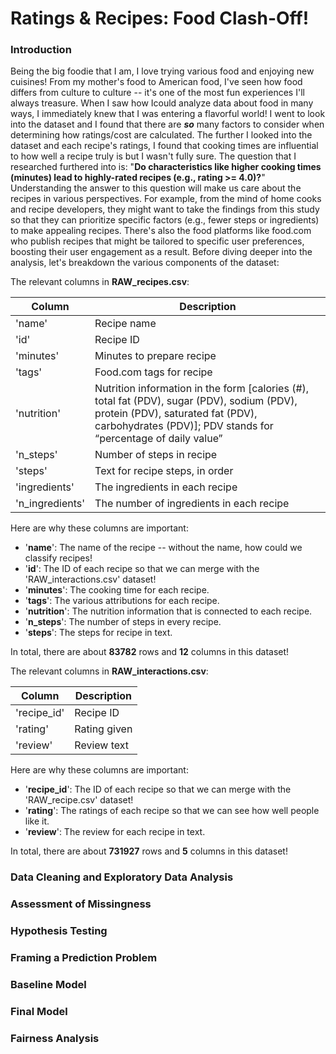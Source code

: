 # Ratings & Recipes: Food Clash-Off!

### Introduction

Being the big foodie that I am, I love trying various food and enjoying new cuisines! From my mother's food to American food, I've seen how food differs from culture to culture -- it's one of the most fun experiences I'll always treasure. When I saw how Icould analyze data about food in many ways, I immediately knew that I was entering a flavorful world! I went to look into the dataset and I found that there are ***so*** many factors to consider when determining how ratings/cost are calculated. The further I looked into the dataset and each recipe's ratings, I found that cooking times are influential to how well a recipe truly is but I wasn't fully sure. The question that I researched furthered into is: "**Do characteristics like higher cooking times (minutes) lead to highly-rated recipes (e.g., rating >= 4.0)?**" Understanding the answer to this question will make us care about the recipes in various perspectives. For example, from the mind of home cooks and recipe developers, they might want to take the findings from this study so that they can prioritize specific factors (e.g., fewer steps or ingredients) to make appealing recipes. There's also the food platforms like food.com who publish recipes that might be tailored to specific user preferences, boosting their user engagement as a result. Before diving deeper into the analysis, let's breakdown the various components of the dataset:

The relevant columns in **RAW_recipes.csv**:

| Column      | Description                                                                                                                                                                                       |
|-------------|---------------------------------------------------------------------------------------------------------------------------------------------------------------------------------------------------|
| 'name'      | Recipe name                                                                                                                                                                                       |
| 'id'        | Recipe ID                                                                                                                                                                                         |
| 'minutes'   | Minutes to prepare recipe                                                                                                                                                                         |
| 'tags'      | Food.com tags for recipe                                                                                                                                                                          |
| 'nutrition' | Nutrition information in the form [calories (#), total fat (PDV), sugar (PDV), sodium (PDV), protein (PDV), saturated fat (PDV), carbohydrates (PDV)]; PDV stands for “percentage of daily value” |
| 'n_steps'   | Number of steps in recipe                                                                                                                                                                         |
| 'steps'     | Text for recipe steps, in order
| 'ingredients' | The ingredients in each recipe
| 'n_ingredients' | The number of ingredients in each recipe

Here are why these columns are important:
- '**name**': The name of the recipe -- without the name, how could we classify recipes!
- '**id**': The ID of each recipe so that we can merge with the 'RAW_interactions.csv' dataset!
- '**minutes**': The cooking time for each recipe.
- '**tags**': The various attributions for each recipe.
- '**nutrition**': The nutrition information that is connected to each recipe.
- '**n_steps**': The number of steps in every recipe.
- '**steps**': The steps for recipe in text.

In total, there are about **83782** rows and **12** columns in this dataset!


The relevant columns in **RAW_interactions.csv**:

| Column      | Description  |
|-------------|--------------|
| 'recipe_id' | Recipe ID    |
| 'rating'    | Rating given |
| 'review'    | Review text  |

Here are why these columns are important:
- '**recipe_id**': The ID of each recipe so that we can merge with the 'RAW_recipe.csv' dataset!
- '**rating**': The ratings of each recipe so that we can see how well people like it.
- '**review**': The review for each recipe in text.

In total, there are about **731927** rows and **5** columns in this dataset!


### Data Cleaning and Exploratory Data Analysis

### Assessment of Missingness

### Hypothesis Testing

### Framing a Prediction Problem

### Baseline Model

### Final Model

### Fairness Analysis
